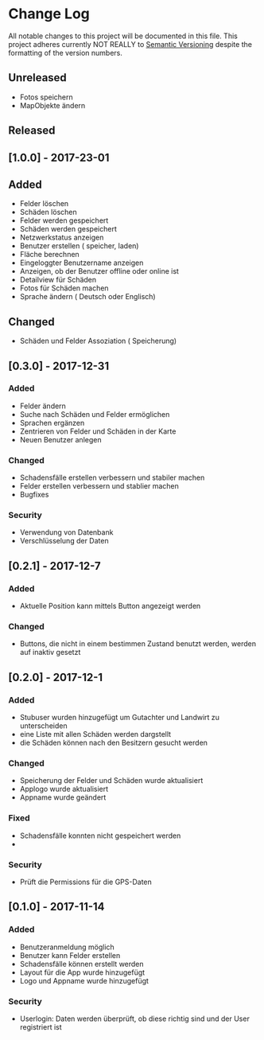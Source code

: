 # Change Log
All notable changes to this project will be documented in this file.
This project adheres currently NOT REALLY to [Semantic Versioning](http://semver.org/) despite the formatting of the version numbers.

## Unreleased
- Fotos speichern
- MapObjekte ändern

## Released

## [1.0.0] - 2017-23-01

## Added
- Felder löschen
- Schäden löschen
- Felder werden gespeichert
- Schäden werden gespeichert
- Netzwerkstatus anzeigen
- Benutzer erstellen ( speicher, laden)
- Fläche berechnen
- Eingeloggter Benutzername anzeigen
- Anzeigen, ob der Benutzer offline oder online ist
- Detailview für Schäden
- Fotos für Schäden machen
- Sprache ändern ( Deutsch oder Englisch)


## Changed
- Schäden und Felder Assoziation ( Speicherung)


## [0.3.0] - 2017-12-31
### Added

- Felder ändern
- Suche nach Schäden und Felder ermöglichen
- Sprachen ergänzen
- Zentrieren von Felder und Schäden in der Karte
- Neuen Benutzer anlegen

### Changed
- Schadensfälle erstellen verbessern und stabiler machen
- Felder erstellen verbessern und stablier machen
- Bugfixes

### Security
- Verwendung von Datenbank
- Verschlüsselung der Daten

## [0.2.1] - 2017-12-7

### Added

- Aktuelle Position kann mittels Button angezeigt werden

### Changed

- Buttons, die nicht in einem bestimmen Zustand benutzt werden, werden auf inaktiv gesetzt


## [0.2.0] - 2017-12-1

### Added

- Stubuser wurden hinzugefügt um Gutachter und Landwirt zu unterscheiden
- eine Liste mit allen Schäden werden dargstellt
- die Schäden können nach den Besitzern gesucht werden


### Changed

- Speicherung der Felder und Schäden wurde aktualisiert
- Applogo wurde aktualisiert
- Appname wurde geändert


### Fixed

- Schadensfälle konnten nicht gespeichert werden
- 

### Security

- Prüft die Permissions für die GPS-Daten


## [0.1.0] - 2017-11-14

### Added

- Benutzeranmeldung möglich
- Benutzer kann Felder erstellen
- Schadensfälle können erstellt werden
- Layout für die App wurde hinzugefügt
- Logo und Appname wurde hinzugefügt

### Security

- Userlogin: Daten werden überprüft, ob diese richtig sind und der User registriert ist